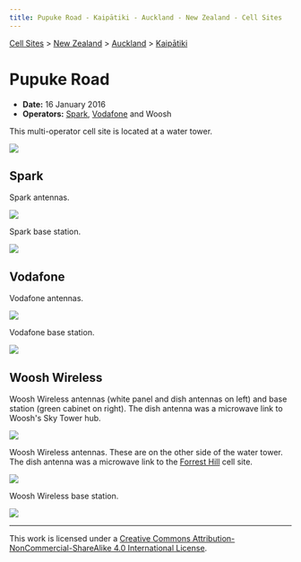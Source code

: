 ```yaml
---
title: Pupuke Road - Kaipātiki - Auckland - New Zealand - Cell Sites
---
```


[Cell Sites](../../../) > [New Zealand](../../) > [Auckland](../) > [Kaipātiki](./)

# Pupuke Road

* **Date:** 16 January 2016
* **Operators:** [Spark], [Vodafone] and Woosh

This multi-operator cell site is located at a water tower.

![](https://f001.backblazeb2.com/file/CellSites/NZ/AUK/Kaip%C4%81tiki/20160116-162737.jpg)

## Spark

Spark antennas.

![](https://f001.backblazeb2.com/file/CellSites/NZ/AUK/Kaip%C4%81tiki/20160116-163618.jpg)

Spark base station.

![](https://f001.backblazeb2.com/file/CellSites/NZ/AUK/Kaip%C4%81tiki/20160116-163404.jpg)

## Vodafone

Vodafone antennas.

![](https://f001.backblazeb2.com/file/CellSites/NZ/AUK/Kaip%C4%81tiki/20160116-164421.jpg)

Vodafone base station.

![](https://f001.backblazeb2.com/file/CellSites/NZ/AUK/Kaip%C4%81tiki/20160116-164706.jpg)

## Woosh Wireless

Woosh Wireless antennas (white panel and dish antennas on left) and base station (green cabinet on right). The dish antenna was a microwave link to Woosh's Sky Tower hub.

![](https://f001.backblazeb2.com/file/CellSites/NZ/AUK/Kaip%C4%81tiki/20160116-163236.jpg)

Woosh Wireless antennas. These are on the other side of the water tower. The dish antenna was a microwave link to the [Forrest Hill](../devonport-takapuna/#forrest-hill) cell site.

![](https://f001.backblazeb2.com/file/CellSites/NZ/AUK/Kaip%C4%81tiki/20160116-164411.jpg)

Woosh Wireless base station.

![](https://f001.backblazeb2.com/file/CellSites/NZ/AUK/Kaip%C4%81tiki/20160116-164831.jpg)

---

This work is licensed under a [Creative Commons Attribution-NonCommercial-ShareAlike 4.0 International License](http://creativecommons.org/licenses/by-nc-sa/4.0/).

[Spark]: https://en.wikipedia.org/wiki/Spark_New_Zealand
[Vodafone]: https://en.wikipedia.org/wiki/Vodafone_New_Zealand
